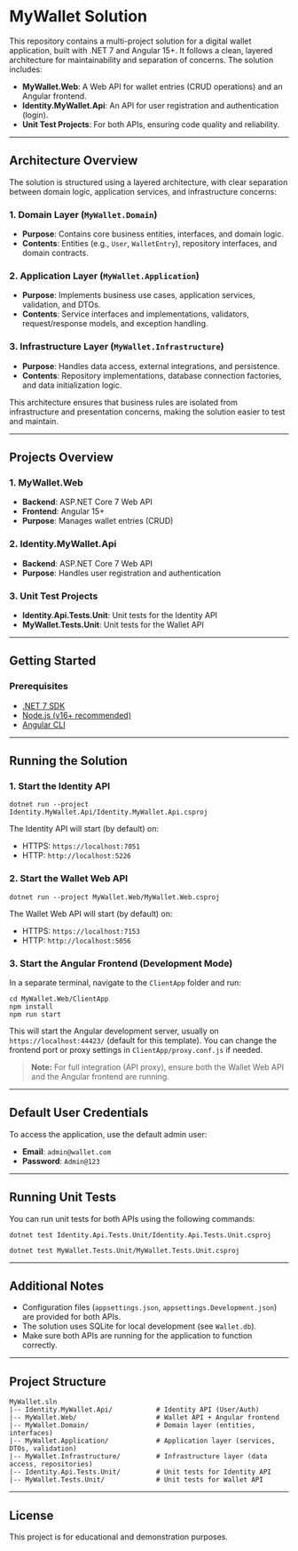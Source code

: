 # MyWallet Solution


This repository contains a multi-project solution for a digital wallet application, built with .NET 7 and Angular 15+. It follows a clean, layered architecture for maintainability and separation of concerns. The solution includes:

- **MyWallet.Web**: A Web API for wallet entries (CRUD operations) and an Angular frontend.
- **Identity.MyWallet.Api**: An API for user registration and authentication (login).
- **Unit Test Projects**: For both APIs, ensuring code quality and reliability.

---

## Architecture Overview

The solution is structured using a layered architecture, with clear separation between domain logic, application services, and infrastructure concerns:

### 1. Domain Layer (`MyWallet.Domain`)
- **Purpose**: Contains core business entities, interfaces, and domain logic.
- **Contents**: Entities (e.g., `User`, `WalletEntry`), repository interfaces, and domain contracts.

### 2. Application Layer (`MyWallet.Application`)
- **Purpose**: Implements business use cases, application services, validation, and DTOs.
- **Contents**: Service interfaces and implementations, validators, request/response models, and exception handling.

### 3. Infrastructure Layer (`MyWallet.Infrastructure`)
- **Purpose**: Handles data access, external integrations, and persistence.
- **Contents**: Repository implementations, database connection factories, and data initialization logic.

This architecture ensures that business rules are isolated from infrastructure and presentation concerns, making the solution easier to test and maintain.

---

## Projects Overview

### 1. MyWallet.Web
- **Backend**: ASP.NET Core 7 Web API
- **Frontend**: Angular 15+
- **Purpose**: Manages wallet entries (CRUD)

### 2. Identity.MyWallet.Api
- **Backend**: ASP.NET Core 7 Web API
- **Purpose**: Handles user registration and authentication

### 3. Unit Test Projects
- **Identity.Api.Tests.Unit**: Unit tests for the Identity API
- **MyWallet.Tests.Unit**: Unit tests for the Wallet API

---

## Getting Started

### Prerequisites
- [.NET 7 SDK](https://dotnet.microsoft.com/en-us/download/dotnet/7.0)
- [Node.js (v16+ recommended)](https://nodejs.org/)
- [Angular CLI](https://angular.io/cli)

---

## Running the Solution


### 1. Start the Identity API

```
dotnet run --project Identity.MyWallet.Api/Identity.MyWallet.Api.csproj
```

The Identity API will start (by default) on:
- HTTPS: `https://localhost:7051`
- HTTP: `http://localhost:5226`


### 2. Start the Wallet Web API

```
dotnet run --project MyWallet.Web/MyWallet.Web.csproj
```

The Wallet Web API will start (by default) on:
- HTTPS: `https://localhost:7153`
- HTTP: `http://localhost:5056`

### 3. Start the Angular Frontend (Development Mode)

In a separate terminal, navigate to the `ClientApp` folder and run:

```
cd MyWallet.Web/ClientApp
npm install
npm run start
```


This will start the Angular development server, usually on `https://localhost:44423/` (default for this template). 
You can change the frontend port or proxy settings in `ClientApp/proxy.conf.js` if needed.

> **Note:** For full integration (API proxy), ensure both the Wallet Web API and the Angular frontend are running.

---

## Default User Credentials

To access the application, use the default admin user:

- **Email**: `admin@wallet.com`
- **Password**: `Admin@123`

---

## Running Unit Tests

You can run unit tests for both APIs using the following commands:

```
dotnet test Identity.Api.Tests.Unit/Identity.Api.Tests.Unit.csproj

dotnet test MyWallet.Tests.Unit/MyWallet.Tests.Unit.csproj
```

---

## Additional Notes

- Configuration files (`appsettings.json`, `appsettings.Development.json`) are provided for both APIs.
- The solution uses SQLite for local development (see `Wallet.db`).
- Make sure both APIs are running for the application to function correctly.

---


## Project Structure

```
MyWallet.sln
|-- Identity.MyWallet.Api/           # Identity API (User/Auth)
|-- MyWallet.Web/                    # Wallet API + Angular frontend
|-- MyWallet.Domain/                 # Domain layer (entities, interfaces)
|-- MyWallet.Application/            # Application layer (services, DTOs, validation)
|-- MyWallet.Infrastructure/         # Infrastructure layer (data access, repositories)
|-- Identity.Api.Tests.Unit/         # Unit tests for Identity API
|-- MyWallet.Tests.Unit/             # Unit tests for Wallet API
```

---

## License

This project is for educational and demonstration purposes.
